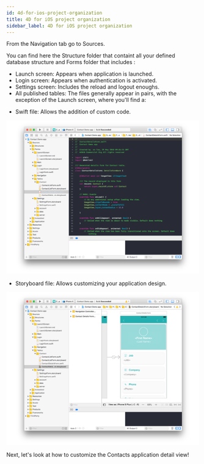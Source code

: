 ```yaml
---
id: 4d-for-ios-project-organization
title: 4D for iOS project organization
sidebar_label: 4D for iOS project organization
---
```




From the Navigation tab go to Sources.

You can find here the Structure folder that containt all your defined database structure and Forms folder that includes :

* Launch screen: Appears when application is launched.
* Login screen: Appears when authentication is activated.
* Settings screen: Includes the reload and logout enoughs.
* All published tables: The files generally appear in pairs, with the exception of the Launch screen, where you'll find a:
- Swift file: Allows the addition of custom code.

![alt-text](assets/OpenYourProjectWithXcode/swift-file-Xcode-4D-for-iOS.png)


- Storyboard file: Allows customizing your application design.

![alt-text](assets/OpenYourProjectWithXcode/storyboard-file-Xcode-4D-for-iOS.png)

Next, let's look at how to customize the Contacts application detail view!


